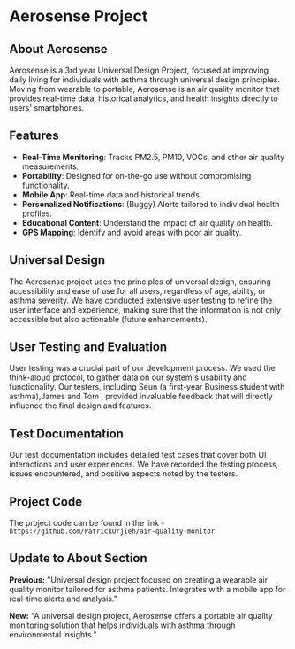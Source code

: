 # Aerosense Project

## About Aerosense

Aerosense is a 3rd year Universal Design Project, focused at improving daily living for individuals with asthma through universal design principles. Moving from wearable to portable, Aerosense is an air quality monitor that provides real-time data, historical analytics, and health insights directly to users' smartphones.

## Features

- **Real-Time Monitoring**: Tracks PM2.5, PM10, VOCs, and other air quality measurements.
- **Portability**: Designed for on-the-go use without compromising functionality.
- **Mobile App**: Real-time data and historical trends.
- **Personalized Notifications**: (Buggy) Alerts tailored to individual health profiles.
- **Educational Content**: Understand the impact of air quality on health.
- **GPS Mapping**: Identify and avoid areas with poor air quality.

## Universal Design

The Aerosense project uses the principles of universal design, ensuring accessibility and ease of use for all users, regardless of age, ability, or asthma severity. We have conducted extensive user testing to refine the user interface and experience, making sure that the information is not only accessible but also actionable (future enhancements).

## User Testing and Evaluation
User testing was a crucial part of our development process. We used the think-aloud protocol, to gather  data on our system's usability and functionality. Our testers, including Seun (a first-year Business student with asthma),James and Tom , provided invaluable feedback that will directly influence the final design and features.

## Test Documentation
Our test documentation includes detailed test cases that cover both UI interactions and user experiences. We have recorded the testing process, issues encountered, and positive aspects noted by the testers.

## Project Code
The project code can be found in the link - `https://github.com/PatrickOrjieh/air-quality-monitor`

## Update to About Section

**Previous:**
"Universal design project focused on creating a wearable air quality monitor tailored for asthma patients. Integrates with a mobile app for real-time alerts and analysis."

**New:**
"A universal design project, Aerosense offers a portable air quality monitoring solution that helps individuals with asthma through environmental insights."

